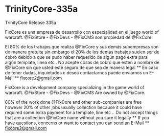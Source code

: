 # TrinityCore-335a
TrinityCore Release 335a

FixCore es una empresa de desarrollo con especialidad en el juego world of warcraft. @FixStore - @FixDevs - @FixCMS son propiedad de @FixCore.

El 80% de los trabajos que realiza @FixCore y sus demás subempresas son de manera gratuita sin embargo el 20% de los demás trabajos suelen ser de cobro debido a que se pudo haber requerido de algún pago extra para algún template, linea etc.. No acepte cosas de cobro que estén a nombre de @FixCore sin que usted esté seguro de que sea de manera legal ** En caso de tener dudas, inquietudes o desea contactarnos puede enviarnos un E-Mail ** fixcore2@gmail.com

FixCore is a development company specializing in the game world of warcraft. @FixStore - @FixDevs - @FixCMS Are owned by @FixCore.

80% of the work done @FixCore and other sub-companies are free however 20% of other jobs usually collection because it could have required some extra payment for a template, line etc .. Do not accept things that are a collection @FixCore name without you sure it legally ** If you have questions, concerns or want to contact you can send an E-Mail ** fixcore2@gmail.com

